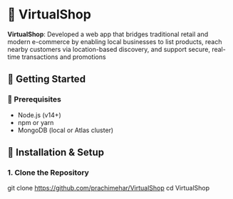 # 🛒 VirtualShop

**VirtualShop**: Developed a web app that bridges traditional retail and modern e-commerce by enabling local businesses to list products, reach nearby customers via location-based discovery, and support secure, real-time transactions and promotions

## 🚀 Getting Started

### 🔧 Prerequisites

- Node.js (v14+)
- npm or yarn
- MongoDB (local or Atlas cluster)

## 🔨 Installation & Setup

### 1. Clone the Repository

git clone https://github.com/prachimehar/VirtualShop
cd VirtualShop
